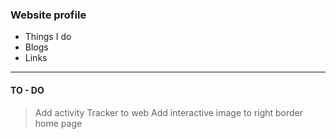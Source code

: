 ### Website profile
- Things I do
- Blogs
- Links

___
#### TO - DO
>Add activity Tracker to web
>Add interactive image to right border home page